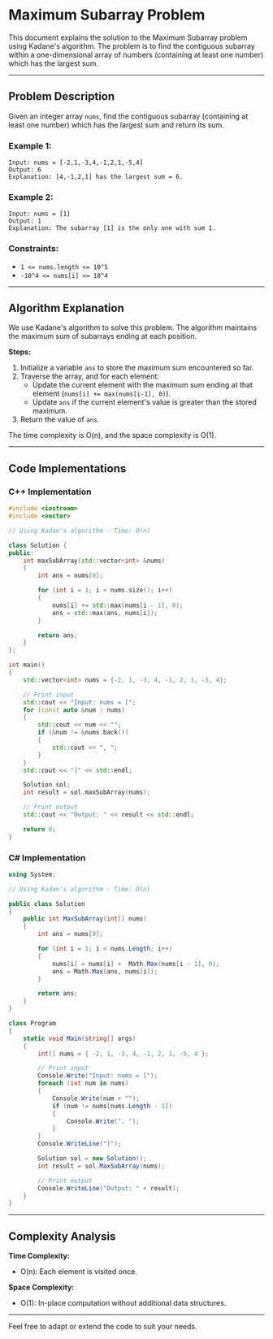 # Maximum Subarray Problem

This document explains the solution to the Maximum Subarray problem using Kadane's algorithm. The problem is to find the contiguous subarray within a one-dimensional array of numbers (containing at least one number) which has the largest sum.

---

## Problem Description

Given an integer array `nums`, find the contiguous subarray (containing at least one number) which has the largest sum and return its sum.

### Example 1:

```
Input: nums = [-2,1,-3,4,-1,2,1,-5,4]
Output: 6
Explanation: [4,-1,2,1] has the largest sum = 6.
```

### Example 2:

```
Input: nums = [1]
Output: 1
Explanation: The subarray [1] is the only one with sum 1.
```

### Constraints:

- `1 <= nums.length <= 10^5`
- `-10^4 <= nums[i] <= 10^4`

---

## Algorithm Explanation

We use Kadane's algorithm to solve this problem. The algorithm maintains the maximum sum of subarrays ending at each position. 

**Steps:**
1. Initialize a variable `ans` to store the maximum sum encountered so far.
2. Traverse the array, and for each element:
   - Update the current element with the maximum sum ending at that element (`nums[i] += max(nums[i-1], 0)`).
   - Update `ans` if the current element's value is greater than the stored maximum.
3. Return the value of `ans`.

The time complexity is O(n), and the space complexity is O(1).

---

## Code Implementations

### C++ Implementation

```cpp
#include <iostream>
#include <vector>

// Using Kadan's algorithm - Time: O(n)

class Solution {
public:
    int maxSubArray(std::vector<int> &nums)
    {
        int ans = nums[0];

        for (int i = 1; i < nums.size(); i++)
        {
            nums[i] += std::max(nums[i - 1], 0);
            ans = std::max(ans, nums[i]);
        }

        return ans;
    }
};

int main()
{
    std::vector<int> nums = {-2, 1, -3, 4, -1, 2, 1, -5, 4};

    // Print input
    std::cout << "Input: nums = [";
    for (const auto &num : nums)
    {
        std::cout << num << "";
        if (&num != &nums.back())
        {
            std::cout << ", ";
        }
    }
    std::cout << "]" << std::endl;

    Solution sol;
    int result = sol.maxSubArray(nums);

    // Print output
    std::cout << "Output: " << result << std::endl;

    return 0;
}
```

### C# Implementation

```csharp
using System;

// Using Kadan's algorithm - Time: O(n)

public class Solution
{
    public int MaxSubArray(int[] nums)
    {
        int ans = nums[0];

        for (int i = 1; i < nums.Length; i++)
        {
            nums[i] = nums[i] +  Math.Max(nums[i - 1], 0);
            ans = Math.Max(ans, nums[i]);
        }

        return ans;
    }
}

class Program
{
    static void Main(string[] args)
    {
        int[] nums = { -2, 1, -3, 4, -1, 2, 1, -5, 4 };

        // Print input
        Console.Write("Input: nums = [");
        foreach (int num in nums)
        {
            Console.Write(num + "");
            if (num != nums[nums.Length - 1])
            {
                Console.Write(", ");
            }
        }
        Console.WriteLine("]");

        Solution sol = new Solution();
        int result = sol.MaxSubArray(nums);

        // Print output
        Console.WriteLine("Output: " + result);
    }
}
```

---

## Complexity Analysis

**Time Complexity:**
- O(n): Each element is visited once.

**Space Complexity:**
- O(1): In-place computation without additional data structures.

---

Feel free to adapt or extend the code to suit your needs.

